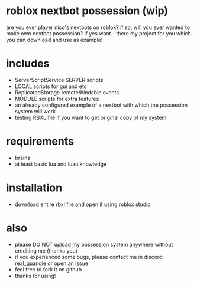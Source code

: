 # roblox nextbot possession (wip)
are you ever player nico's nextbots on roblox?
if so, will you ever wanted to make own nextbot possession?
if yes want - there my project for you which you can download and use as example!

# includes
- ServerScriptService SERVER scripts
- LOCAL scripts for gui and etc
- ReplicatedStorage remote/bindable events
- MODULE scripts for extra features
- an already configured example of a nextbot with which the possession system will work
- testing RBXL file if you want to get original copy of my system

# requirements
- brains
- at least basic lua and luau knowledge

# installation
- download entire rbxl file and open it using roblox studio

# also
- please DO NOT upload my possession system anywhere without crediting me (thanks you)
- if you experienced some bugs, please contact me in discord: real_quandie or open an issue
- feel free to fork it on github
- thanks for using!
